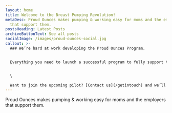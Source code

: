 ```yaml
---
layout: home
title: Welcome to the Breast Pumping Revolution!
metaDesc: Proud Ounces makes pumping & working easy for moms and the employers
  that support them.
postsHeading: Latest Posts
archiveButtonText: See all posts
socialImage: /images/proud-ounces-social.jpg
callout: >-
  ### We’re hard at work developing the Proud Ounces Program.


  Everything you need to launch a successful program to fully support the pumping & working mother(s) in your workforce.


  \

  Want to join the upcoming pilot? [Contact us](/getintouch) and we’ll get in touch.
---
```

Proud Ounces makes pumping & working easy for moms and the employers that support them.